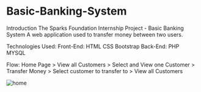 # Basic-Banking-System
Introduction
The Sparks Foundation Internship Project - Basic Banking System
A web application used to transfer money between two users.

Technologies Used:
Front-End:
HTML
CSS
Bootstrap
Back-End:
PHP
MYSQL


Flow: Home Page > View all Customers > Select and View one Customer > Transfer Money > Select customer to transfer to > View all Customers

![home](https://user-images.githubusercontent.com/76395631/122740494-a5504180-d2a1-11eb-8836-80df422d3e01.png)


